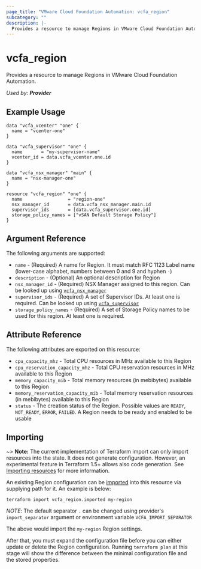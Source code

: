 ```yaml
---
page_title: "VMware Cloud Foundation Automation: vcfa_region"
subcategory: ""
description: |-
  Provides a resource to manage Regions in VMware Cloud Foundation Automation.
---
```


# vcfa_region

Provides a resource to manage Regions in VMware Cloud Foundation Automation.

_Used by: **Provider**_

## Example Usage

```hcl
data "vcfa_vcenter" "one" {
  name = "vcenter-one"
}

data "vcfa_supervisor" "one" {
  name       = "my-supervisor-name"
  vcenter_id = data.vcfa_vcenter.one.id
}

data "vcfa_nsx_manager" "main" {
  name = "nsx-manager-one"
}

resource "vcfa_region" "one" {
  name                 = "region-one"
  nsx_manager_id       = data.vcfa_nsx_manager.main.id
  supervisor_ids       = [data.vcfa_supervisor.one.id]
  storage_policy_names = ["vSAN Default Storage Policy"]
}
```

## Argument Reference

The following arguments are supported:

- `name` - (Required) A name for Region. It must match RFC 1123 Label name (lower-case alphabet,
  numbers between 0 and 9 and hyphen `-`)
- `description` - (Optional) An optional description for Region
- `nsx_manager_id` - (Required) NSX Manager assigned to this region. Can be looked up using
  [`vcfa_nsx_manager`](/providers/vmware/vcfa/latest/docs/data-sources/nsx_manager)
- `supervisor_ids` - (Required) A set of Supervisor IDs. At least one is required. Can be looked up
  using [`vcfa_supervisor`](/providers/vmware/vcfa/latest/docs/data-sources/supervisor)
- `storage_policy_names` - (Required) A set of Storage Policy names to be used for this region. At
  least one is required.

## Attribute Reference

The following attributes are exported on this resource:

- `cpu_capacity_mhz` - Total CPU resources in MHz available to this Region
- `cpu_reservation_capacity_mhz` - Total CPU reservation resources in MHz available to this Region
- `memory_capacity_mib` - Total memory resources (in mebibytes) available to this Region
- `memory_reservation_capacity_mib` - Total memory reservation resources (in mebibytes) available to this Region
- `status` - The creation status of the Region. Possible values are `READY`, `NOT_READY`, `ERROR`,
  `FAILED`. A Region needs to be ready and enabled to be usable

## Importing

~> **Note:** The current implementation of Terraform import can only import resources into the
state. It does not generate configuration. However, an experimental feature in Terraform 1.5+ allows
also code generation. See [Importing resources][importing-resources] for more information.

An existing Region configuration can be [imported][docs-import] into this resource via supplying
path for it. An example is below:

```shell
terraform import vcfa_region.imported my-region
```

_NOTE_: The default separator `.` can be changed using provider's `import_separator` argument or environment variable `VCFA_IMPORT_SEPARATOR`

The above would import the `my-region` Region settings.

After that, you must expand the configuration file before you can either update or delete the Region configuration. Running `terraform plan`
at this stage will show the difference between the minimal configuration file and the stored properties.

[docs-import]: https://www.terraform.io/docs/import
[importing-resources]: /providers/vmware/vcfa/latest/docs/guides/importing_resources
